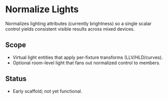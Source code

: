 # Normalize Lights

Normalizes lighting attributes (currently brightness) so a single scalar control yields consistent visible results across mixed devices.

## Scope
- Virtual light entities that apply per-fixture transforms (LLV/HLD/curves).
- Optional room-level light that fans out normalized control to members.

## Status
- Early scaffold; not yet functional.
